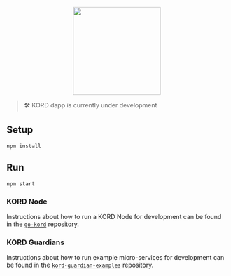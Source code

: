 <p align='center'>
  <img src='https://user-images.githubusercontent.com/1913316/37030105-9b8e2114-2131-11e8-8b07-fd7839b80680.png' width='200'/>
</p>

> 🛠 KORD dapp is currently under development

## Setup
```
npm install
```

## Run
```
npm start
```

### KORD Node
Instructions about how to run a KORD Node for development can be found in the
[`go-kord`](https://github.com/kord-network/go-kord) repository.

### KORD Guardians
Instructions about how to run example micro-services for development can be
found in the
[`kord-guardian-examples`](https://github.com/kord-network/kord-guardian-examples)
repository.
